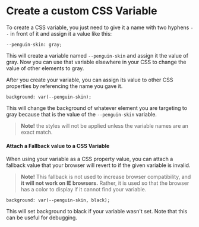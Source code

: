 # Create a custom CSS Variable
To create a CSS variable, you just need to give it a name with two hyphens `--` in front of it and assign it a value like this:
```
--penguin-skin: gray;
```
This will create a variable named `--penguin-skin` and assign it the value of gray. Now you can use that variable elsewhere in your CSS to change the value of other elements to gray.

After you create your variable, you can assign its value to other CSS properties by referencing the name you gave it.
```
background: var(--penguin-skin);
```
This will change the background of whatever element you are targeting to gray because that is the value of the `--penguin-skin` variable. 
> **Note!** the styles will not be applied unless the variable names are an exact match.

#### Attach a Fallback value to a CSS Variable
When using your variable as a CSS property value, you can attach a fallback value that your browser will revert to if the given variable is invalid.

> **Note!** This fallback is not used to increase browser compatibility, and **it will not work on IE browsers.** Rather, it is used so that the browser has a color to display if it cannot find your variable.

```
background: var(--penguin-skin, black);
```
This will set background to black if your variable wasn't set. Note that this can be useful for debugging.
